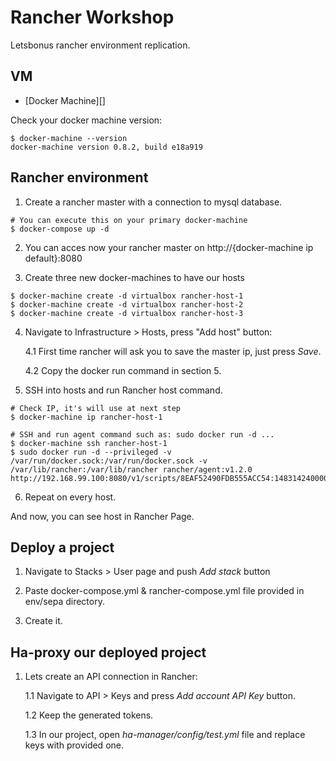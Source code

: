 # Rancher Workshop

Letsbonus rancher environment replication.

## VM

* [Docker Machine][]

Check your docker machine version:

```
$ docker-machine --version
docker-machine version 0.8.2, build e18a919
```

## Rancher environment


1. Create a rancher master with a connection to mysql database.

```
# You can execute this on your primary docker-machine 
$ docker-compose up -d

```

2. You can acces now your rancher master on http://{docker-machine ip default}:8080

3. Create three new docker-machines to have our hosts

```
$ docker-machine create -d virtualbox rancher-host-1
$ docker-machine create -d virtualbox rancher-host-2
$ docker-machine create -d virtualbox rancher-host-3
```

4. Navigate to Infrastructure > Hosts, press "Add host" button:

	4.1 First time rancher will ask you to save the master ip, just press _Save_.

	4.2 Copy the docker run command in section 5.



5. SSH into hosts and run Rancher host command.

```
# Check IP, it's will use at next step
$ docker-machine ip rancher-host-1

# SSH and run agent command such as: sudo docker run -d ...
$ docker-machine ssh rancher-host-1
$ sudo docker run -d --privileged -v /var/run/docker.sock:/var/run/docker.sock -v /var/lib/rancher:/var/lib/rancher rancher/agent:v1.2.0 http://192.168.99.100:8080/v1/scripts/8EAF52490FDB555ACC54:1483142400000:2uTActl1J2JUVn9OHptZ6qy0U
```

6. Repeat on every host.

And now, you can see host in Rancher Page.



## Deploy a project

1. Navigate to Stacks > User page and push _Add stack_ button

2. Paste docker-compose.yml & rancher-compose.yml file provided in env/sepa directory.

3. Create it.


## Ha-proxy our deployed project

1. Lets create an API connection in Rancher:

	1.1 Navigate to API > Keys and press _Add account API Key_ button.

	1.2 Keep the generated tokens.

	1.3 In our project, open _ha-manager/config/test.yml_ file and replace keys with provided one.